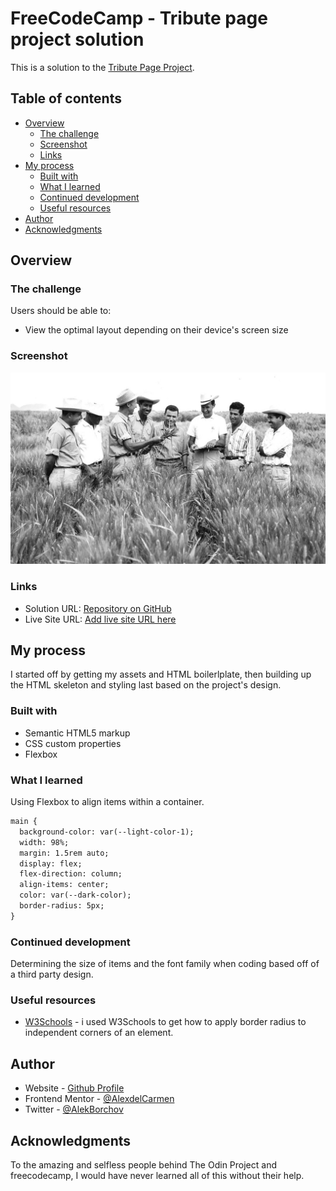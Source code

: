 # FreeCodeCamp - Tribute page project solution 

This is a solution to the [Tribute Page Project](https://www.freecodecamp.org/learn/2022/responsive-web-design/build-a-tribute-page-project/build-a-tribute-page).
## Table of contents

- [Overview](#overview)
  - [The challenge](#the-challenge)
  - [Screenshot](#screenshot)
  - [Links](#links)
- [My process](#my-process)
  - [Built with](#built-with)
  - [What I learned](#what-i-learned)
  - [Continued development](#continued-development)
  - [Useful resources](#useful-resources)
- [Author](#author)
- [Acknowledgments](#acknowledgments)


## Overview

### The challenge

Users should be able to:

- View the optimal layout depending on their device's screen size

### Screenshot

![Page screenshot](./assets/tribute-page-main-image.jpg)


### Links

- Solution URL: [Repository on GitHub](https://github.com/AlexdelCarmen/fcc-tribute-page)
- Live Site URL: [Add live site URL here](https://your-live-site-url.com)

## My process

I started off by getting my assets and HTML boilerlplate, then building up the HTML skeleton and styling last based on the project's design. 

### Built with

- Semantic HTML5 markup
- CSS custom properties
- Flexbox

### What I learned

Using Flexbox to align items within a container. 

```html
main {
  background-color: var(--light-color-1);
  width: 98%;
  margin: 1.5rem auto;
  display: flex;
  flex-direction: column;
  align-items: center;
  color: var(--dark-color);
  border-radius: 5px;
}

```

### Continued development

Determining the size of items and the font family when coding based off of a third party design.
### Useful resources

- [W3Schools](https://www.w3schools.com/) - i used W3Schools to get how to apply border radius to independent corners of an element.


## Author

- Website - [Github Profile](https://github.com/AlexdelCarmen)
- Frontend Mentor - [@AlexdelCarmen](https://www.frontendmentor.io/profile/AlexdelCarmen)
- Twitter - [@AlekBorchov](https://twitter.com/AlekBorchov)

## Acknowledgments

To the amazing and selfless people behind The Odin Project and freecodecamp, I would have never learned all of this without their help. 

